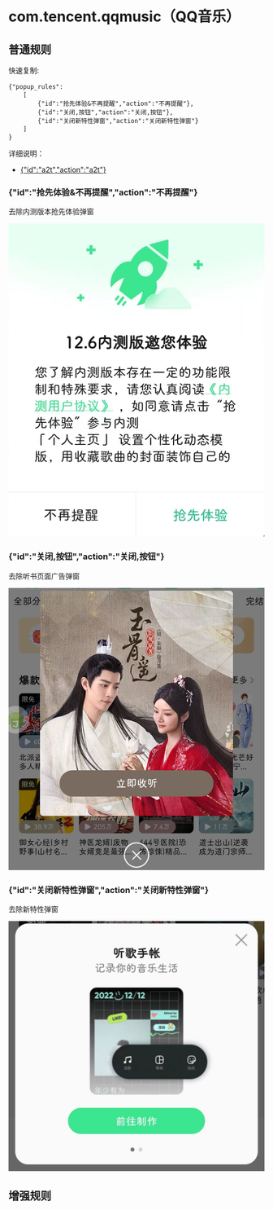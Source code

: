 # com.tencent.qqmusic（QQ音乐）

## 普通规则

快速复制:
```
{"popup_rules":
    [
        {"id":"抢先体验&不再提醒","action":"不再提醒"},
        {"id":"关闭,按钮","action":"关闭,按钮"},
        {"id":"关闭新特性弹窗","action":"关闭新特性弹窗"}
    ]
}
```
详细说明：
- [{"id":"a2t","action":"a2t"}](#ida2tactiona2t)

### {"id":"抢先体验&不再提醒","action":"不再提醒"}
去除内测版本抢先体验弹窗

![](./assets/qiangxiantiyan_close.jpg)

### {"id":"关闭,按钮","action":"关闭,按钮"}
去除听书页面广告弹窗

![](./assets/tingshu_close.jpg)

### {"id":"关闭新特性弹窗","action":"关闭新特性弹窗"}
去除新特性弹窗

![](./assets/xintexing_close.jpg)

## 增强规则